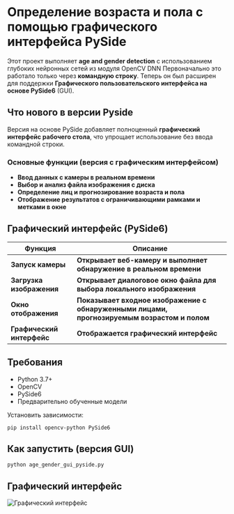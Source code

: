 # Определение возраста и пола с помощью графического интерфейса PySide

Этот проект выполняет **age and gender detection** с использованием глубоких нейронных сетей из модуля OpenCV DNN
Первоначально это работало только через **командную строку**. Теперь он был расширен для поддержки **Графического пользовательского интерфейса на основе PySide6** (GUI).

## Что нового в версии Pyside

Версия на основе PySide добавляет полноценный **графический интерфейс рабочего стола**, что упрощает использование без ввода командной строки.

### Основные функции (версия с графическим интерфейсом)

- **Ввод данных с камеры в реальном времени**
- **Выбор и анализ файла изображения с диска**
- **Определение лиц и прогнозирование возраста и пола**
- **Отображение результатов с ограничивающими рамками и метками в окне**

## Графический интерфейс (PySide6)

Функция | Описание
--- | ---
**Запуск камеры** |**Открывает веб-камеру и выполняет обнаружение в реальном времени**
**Загрузка изображения** | **Открывает диалоговое окно файла для выбора локального изображения**
**Окно отображения** | **Показывает входное изображение с обнаруженными лицами, прогнозируемым возрастом и полом**
**Графический интерфейс** | **Отображается графический интерфейс**

## Требования

- Python 3.7+
- OpenCV
- PySide6
- Предварительно обученные модели

Установить зависимости:

```pip install opencv-python PySide6```

## Как запустить (версия GUI)

```python age_gender_gui_pyside.py```

## Графический интерфейс

![Графический интерфейс](display_window.png)
